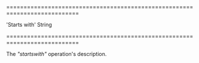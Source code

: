 <!--**
/*-------------------------------------------
    Auto-generated file. Do not modify.
-------------------------------------------

**-->
===========================================================================
<!--default-->'Starts with'<!--/default-->
<!--type-->String<!--/type-->
===========================================================================

<!--shortDescription-->
The *"startswith"* operation's description.
<!--/shortDescription-->

<!--fullDescription-->

<!--/fullDescription-->
